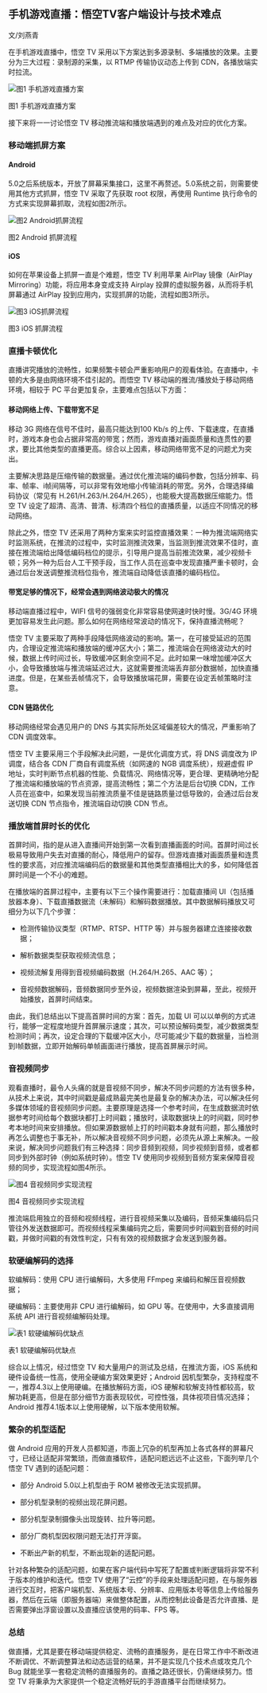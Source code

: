 ## 手机游戏直播：悟空TV客户端设计与技术难点

文/刘燕青

在手机游戏直播中，悟空 TV 采用以下方案达到多源录制、多端播放的效果。主要分为三大过程：录制源的采集，以 RTMP 传输协议动态上传到 CDN，各播放端实时拉流。

<img src="http://ipad-cms.csdn.net/cms/attachment/201609/57c53cd49bfc8.png" alt="图1  手机游戏直播方案" title="图1  手机游戏直播方案" />

图1  手机游戏直播方案

接下来将一一讨论悟空 TV 移动推流端和播放端遇到的难点及对应的优化方案。

### 移动端抓屏方案

#### Android 

5.0之后系统版本，开放了屏幕采集接口，这里不再赘述。5.0系统之前，则需要使用其他方式抓屏，悟空 TV 采取了先获取 root 权限，再使用 Runtime 执行命令的方式来实现屏幕抓取，流程如图2所示。

<img src="http://ipad-cms.csdn.net/cms/attachment/201609/57c53d1554cda.png" alt="图2  Android抓屏流程" title="图2  Android抓屏流程" />

图2  Android 抓屏流程

#### iOS

如何在苹果设备上抓屏一直是个难题，悟空 TV 利用苹果 AirPlay 镜像（AirPlay Mirroring）功能，将应用本身变成支持 Airplay 投屏的虚拟服务器，从而将手机屏幕通过 AirPlay 投到应用内，实现抓屏的功能，流程如图3所示。

<img src="http://ipad-cms.csdn.net/cms/attachment/201609/57c53d40b0169.png" alt="图3  iOS抓屏流程" title="图3  iOS抓屏流程" />

图3  iOS 抓屏流程

### 直播卡顿优化

直播讲究播放的流畅性，如果频繁卡顿会严重影响用户的观看体验。在直播中，卡顿的大多是由网络环境不佳引起的。而悟空 TV 移动端的推流/播放处于移动网络环境，相较于 PC 平台更加复杂，主要难点包括以下方面：

#### 移动网络上传、下载带宽不足

移动 3G 网络在信号不佳时，最高只能达到100 Kb/s 的上传、下载速度，在直播时，游戏本身也会占据非常高的带宽；然而，游戏直播对画面质量和连贯性的要求，要比其他类型的直播更高。综合以上因素，移动网络带宽不足的问题尤为突出。

主要解决思路是压缩传输的数据量。通过优化推流端的编码参数，包括分辨率、码率、帧率、i帧间隔等，可以非常有效地缩小传输消耗的带宽。另外，合理选择编码协议（常见有 H.261/H.263/H.264/H.265），也能极大提高数据压缩能力。悟空 TV 设定了超清、高清、普清、标清四个档位的直播质量，以适应不同情况的移动网络。

除此之外，悟空 TV 还采用了两种方案来实时监控直播效果：一种为推流端网络实时监测系统，在推流的过程中，实时监测推流效果，当监测到推流效果不佳时，直接在推流端给出降低编码档位的提示，引导用户提高当前推流效果，减少视频卡顿；另外一种为后台人工干预手段，当工作人员在巡查中发现直播严重卡顿时，会通过后台发送调整推流档位指令，推流端自动降低该直播的编码档位。

#### 带宽足够的情况下，经常会遇到网络波动极大的情况

移动端直播过程中，WIFI 信号的强弱变化非常容易使网速时快时慢。3G/4G 环境更加容易发生此问题。那么如何在网络经常波动的情况下，保持直播流畅呢？

悟空 TV 主要采取了两种手段降低网络波动的影响。第一，在可接受延迟的范围内，合理设定推流端和播放端的缓冲区大小；第二，推流端会在网络波动大的时候，数据上传时间过长，导致缓冲区剩余空间不足。此时如果一味增加缓冲区大小，会导致播放端与推流端延迟过大，这就需要推流端丢弃部分数据帧，加快直播进度。但是，在某些丢帧情况下，会导致播放端花屏，需要在设定丢帧策略时注意。

#### CDN 链路优化

移动网络经常会遇见用户的 DNS 与其实际所处区域偏差较大的情况，严重影响了 CDN 调度效率。

悟空 TV 主要采用三个手段解决此问题，一是优化调度方式，将 DNS 调度改为 IP 调度，结合各 CDN 厂商自有调度系统（如网速的 NGB 调度系统），规避虚假 IP 地址，实时判断节点机器的性能、负载情况、网络情况等，更合理、更精确地分配了推流端和播放端的节点资源，提高流畅性；第二个方法是后台切换 CDN，工作人员在巡查中，如果发现当前推流质量不佳是链路质量过低导致的，会通过后台发送切换 CDN 节点指令，推流端自动切换 CDN 节点。

### 播放端首屏时长的优化

首屏时间，指的是从进入直播间开始到第一次看到直播画面的时间。首屏时间过长极易导致用户失去对直播的耐心，降低用户的留存。但游戏直播对画面质量和连贯性的要求高，对应推流端编码后的数据量和其他类型直播相比大的多，如何降低首屏时间是一个不小的难题。

在播放端的首屏过程中，主要有以下三个操作需要进行：加载直播间 UI（包括播放器本身）、下载直播数据流（未解码）和解码数据播放。其中数据解码播放又可细分为以下几个步骤：

- 检测传输协议类型（RTMP、RTSP、HTTP 等）并与服务器建立连接接收数据；

- 解析数据类型获取视频流信息；

- 视频流解复用得到音视频编码数据（H.264/H.265、AAC 等）；

- 音视频数据解码，音频数据同步至外设，视频数据渲染到屏幕，至此，视频开始播放，首屏时间结束。

由此，我们总结出以下提高首屏时间的方案：首先，加载 UI 可以以单例的方式进行，能够一定程度地提升首屏展示速度；其次，可以预设解码类型，减少数据类型检测时间；再次，设定合理的下载缓冲区大小，尽可能减少下载的数据量，当检测到I帧数据，立即开始解码单帧画面进行播放，提高首屏展示时间。

### 音视频同步

观看直播时，最令人头痛的就是音视频不同步，解决不同步问题的方法有很多种，从技术上来说，其中时间戳是最成熟最完美也是最复杂的解决办法，可以解决任何多媒体领域的音视频同步问题。主要原理是选择一个参考时间，在生成数据流时依据参考时间给每个数据块都打上时间戳；播放时，读取数据块上的时间戳，同时参考本地时间来安排播放。但如果源数据帧上打的时间戳本身就有问题，那么播放时再怎么调整也于事无补，所以解决音视频不同步问题，必须先从源上来解决。一般来说，解决同步问题我们有三种选择：同步音频到视频，同步视频到音频，或者都同步到外部时钟（例如系统时钟）。悟空 TV 使用同步视频到音频方案来保障音视频的同步，实现流程如图4所示。

<img src="http://ipad-cms.csdn.net/cms/attachment/201609/57c53e04cd7e4.jpg" alt="图4  音视频同步实现流程" title="图4  音视频同步实现流程" />

图4  音视频同步实现流程

推流端启用独立的音频和视频线程，进行音视频采集以及编码，音频采集编码后只管往外发送数据即可。而视频线程采集编码完之后，需要同步时间戳到音频的时间戳，并做时间戳的有效性判定，只有有效的视频数据才会发送到服务器。

### 软硬编解码的选择

软编解码：使用 CPU 进行编解码，大多使用 FFmpeg 来编码和解压音视频数据；

硬编解码：主要使用非 CPU 进行编解码，如 GPU 等。在使用中，大多直接调用系统 API 进行音视频编解码处理。

<img src="http://ipad-cms.csdn.net/cms/attachment/201609/57c53e575f656.jpg" alt="表1  软硬编解码优缺点" title="表1  软硬编解码优缺点" />

表1  软硬编解码优缺点

综合以上情况，经过悟空 TV 和大量用户的测试及总结，在推流方面，iOS 系统和硬件设备统一性高，使用全硬编方案效果更好；Android 因机型繁杂，支持程度不一，推荐4.3以上使用硬编。在播放解码方面，iOS 硬解和软解支持性都较高，软解功耗更高，但是在部分细节方面表现较优，可控性强，具体视项目情况选择；Android 推荐4.1版本以上使用硬解，以下版本使用软解。

### 繁杂的机型适配

做 Android 应用的开发人员都知道，市面上冗杂的机型再加上各式各样的屏幕尺寸，已经让适配非常繁琐，而做直播软件，适配问题远远不止这些，下面列举几个悟空 TV 遇到的适配问题：

- 部分 Android 5.0以上机型由于 ROM 被修改无法实现抓屏。

- 部分机型录制的视频出现花屏问题。

- 部分机型录制摄像头出现旋转、拉升等问题。

- 部分厂商机型因权限问题无法打开浮窗。

- 不断出产新的机型，不断出现新的适配问题。

针对各种繁杂的适配问题，如果在客户端代码中写死了配置或判断逻辑将非常不利于版本的维护和迭代。悟空 TV 使用了“云控”的手段来处理适配问题，在与服务器进行交互时，把客户端机型、系统版本号、分辨率、应用版本号等信息上传给服务器，然后在云端（即服务器端）来做整体配置，从而控制此设备是否允许直播、是否需要弹出浮窗设置以及直播应该使用的码率、FPS 等。

### 总结

做直播，尤其是要在移动端提供稳定、流畅的直播服务，是在日常工作中不断改进不断调优、不断调整算法和动态运营的结果，并不是实现几个技术点或攻克几个 Bug 就能坐享一套稳定流畅的直播服务的。直播之路还很长，仍需继续努力。悟空 TV 将秉承为大家提供一个稳定流畅好玩的手游直播平台而继续努力。